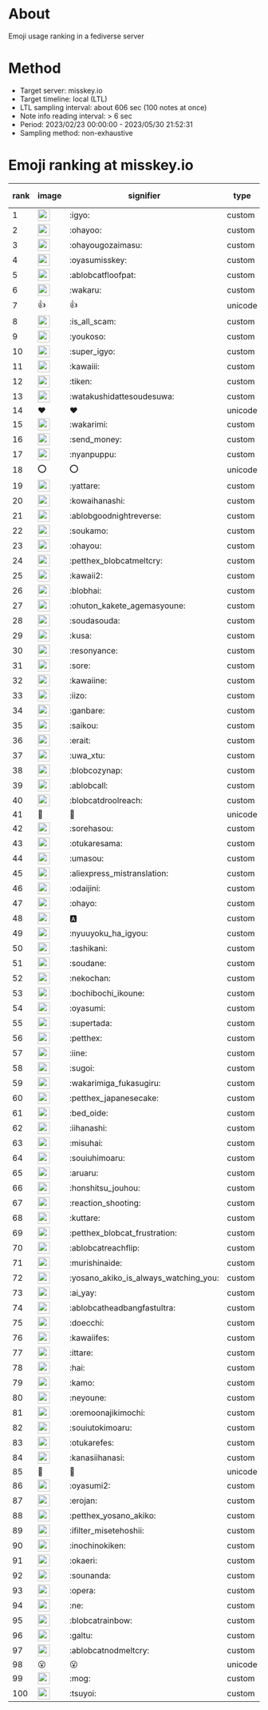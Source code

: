 # About
Emoji usage ranking in a fediverse server

# Method
- Target server: misskey.io
- Target timeline: local (LTL)
- LTL sampling interval: about 606 sec (100 notes at once)
- Note info reading interval: > 6 sec
- Period: 2023/02/23 00:00:00 - 2023/05/30 21:52:31 
- Sampling method: non-exhaustive

# Emoji ranking at misskey.io

|rank|image|signifier|type|frequency score|
|----|----|----|----|----|
|1|<img height="24" src="https://misskey.io/emoji/igyo.webp">|:igyo:|custom|95228|
|2|<img height="24" src="https://misskey.io/emoji/ohayoo.webp">|:ohayoo:|custom|77697|
|3|<img height="24" src="https://misskey.io/emoji/ohayougozaimasu.webp">|:ohayougozaimasu:|custom|38610|
|4|<img height="24" src="https://misskey.io/emoji/oyasumisskey.webp">|:oyasumisskey:|custom|38520|
|5|<img height="24" src="https://misskey.io/emoji/ablobcatfloofpat.webp">|:ablobcatfloofpat:|custom|26999|
|6|<img height="24" src="https://misskey.io/emoji/wakaru.webp">|:wakaru:|custom|23973|
|7|👍|👍|unicode|23740|
|8|<img height="24" src="https://misskey.io/emoji/is_all_scam.webp">|:is_all_scam:|custom|22554|
|9|<img height="24" src="https://misskey.io/emoji/youkoso.webp">|:youkoso:|custom|18167|
|10|<img height="24" src="https://misskey.io/emoji/super_igyo.webp">|:super_igyo:|custom|17555|
|11|<img height="24" src="https://misskey.io/emoji/kawaiii.webp">|:kawaiii:|custom|17097|
|12|<img height="24" src="https://misskey.io/emoji/tiken.webp">|:tiken:|custom|13793|
|13|<img height="24" src="https://misskey.io/emoji/watakushidattesoudesuwa.webp">|:watakushidattesoudesuwa:|custom|13215|
|14|❤|❤|unicode|13156|
|15|<img height="24" src="https://misskey.io/emoji/wakarimi.webp">|:wakarimi:|custom|12912|
|16|<img height="24" src="https://misskey.io/emoji/send_money.webp">|:send_money:|custom|12763|
|17|<img height="24" src="https://misskey.io/emoji/nyanpuppu.webp">|:nyanpuppu:|custom|12585|
|18|⭕|⭕|unicode|12006|
|19|<img height="24" src="https://misskey.io/emoji/yattare.webp">|:yattare:|custom|11861|
|20|<img height="24" src="https://misskey.io/emoji/kowaihanashi.webp">|:kowaihanashi:|custom|11266|
|21|<img height="24" src="https://misskey.io/emoji/ablobgoodnightreverse.webp">|:ablobgoodnightreverse:|custom|10173|
|22|<img height="24" src="https://misskey.io/emoji/soukamo.webp">|:soukamo:|custom|8966|
|23|<img height="24" src="https://misskey.io/emoji/ohayou.webp">|:ohayou:|custom|8720|
|24|<img height="24" src="https://misskey.io/emoji/petthex_blobcatmeltcry.webp">|:petthex_blobcatmeltcry:|custom|8626|
|25|<img height="24" src="https://misskey.io/emoji/kawaii2.webp">|:kawaii2:|custom|8624|
|26|<img height="24" src="https://misskey.io/emoji/blobhai.webp">|:blobhai:|custom|8478|
|27|<img height="24" src="https://misskey.io/emoji/ohuton_kakete_agemasyoune.webp">|:ohuton_kakete_agemasyoune:|custom|7928|
|28|<img height="24" src="https://misskey.io/emoji/soudasouda.webp">|:soudasouda:|custom|7659|
|29|<img height="24" src="https://misskey.io/emoji/kusa.webp">|:kusa:|custom|7047|
|30|<img height="24" src="https://misskey.io/emoji/resonyance.webp">|:resonyance:|custom|7030|
|31|<img height="24" src="https://misskey.io/emoji/sore.webp">|:sore:|custom|6897|
|32|<img height="24" src="https://misskey.io/emoji/kawaiine.webp">|:kawaiine:|custom|6722|
|33|<img height="24" src="https://misskey.io/emoji/iizo.webp">|:iizo:|custom|6407|
|34|<img height="24" src="https://misskey.io/emoji/ganbare.webp">|:ganbare:|custom|6154|
|35|<img height="24" src="https://misskey.io/emoji/saikou.webp">|:saikou:|custom|6124|
|36|<img height="24" src="https://misskey.io/emoji/erait.webp">|:erait:|custom|6070|
|37|<img height="24" src="https://misskey.io/emoji/uwa_xtu.webp">|:uwa_xtu:|custom|5661|
|38|<img height="24" src="https://misskey.io/emoji/blobcozynap.webp">|:blobcozynap:|custom|5587|
|39|<img height="24" src="https://misskey.io/emoji/ablobcall.webp">|:ablobcall:|custom|5518|
|40|<img height="24" src="https://misskey.io/emoji/blobcatdroolreach.webp">|:blobcatdroolreach:|custom|5436|
|41|🎉|🎉|unicode|5333|
|42|<img height="24" src="https://misskey.io/emoji/sorehasou.webp">|:sorehasou:|custom|5251|
|43|<img height="24" src="https://misskey.io/emoji/otukaresama.webp">|:otukaresama:|custom|5225|
|44|<img height="24" src="https://misskey.io/emoji/umasou.webp">|:umasou:|custom|5206|
|45|<img height="24" src="https://misskey.io/emoji/aliexpress_mistranslation.webp">|:aliexpress_mistranslation:|custom|5136|
|46|<img height="24" src="https://misskey.io/emoji/odaijini.webp">|:odaijini:|custom|5081|
|47|<img height="24" src="https://misskey.io/emoji/ohayo.webp">|:ohayo:|custom|5064|
|48|<img height="24" src="https://misskey.io/emoji/a.webp">|:a:|custom|4919|
|49|<img height="24" src="https://misskey.io/emoji/nyuuyoku_ha_igyou.webp">|:nyuuyoku_ha_igyou:|custom|4842|
|50|<img height="24" src="https://misskey.io/emoji/tashikani.webp">|:tashikani:|custom|4783|
|51|<img height="24" src="https://misskey.io/emoji/soudane.webp">|:soudane:|custom|4753|
|52|<img height="24" src="https://misskey.io/emoji/nekochan.webp">|:nekochan:|custom|4617|
|53|<img height="24" src="https://misskey.io/emoji/bochibochi_ikoune.webp">|:bochibochi_ikoune:|custom|4554|
|54|<img height="24" src="https://misskey.io/emoji/oyasumi.webp">|:oyasumi:|custom|4384|
|55|<img height="24" src="https://misskey.io/emoji/supertada.webp">|:supertada:|custom|4336|
|56|<img height="24" src="https://misskey.io/emoji/petthex.webp">|:petthex:|custom|4146|
|57|<img height="24" src="https://misskey.io/emoji/iine.webp">|:iine:|custom|4135|
|58|<img height="24" src="https://misskey.io/emoji/sugoi.webp">|:sugoi:|custom|4037|
|59|<img height="24" src="https://misskey.io/emoji/wakarimiga_fukasugiru.webp">|:wakarimiga_fukasugiru:|custom|4016|
|60|<img height="24" src="https://misskey.io/emoji/petthex_japanesecake.webp">|:petthex_japanesecake:|custom|3844|
|61|<img height="24" src="https://misskey.io/emoji/bed_oide.webp">|:bed_oide:|custom|3803|
|62|<img height="24" src="https://misskey.io/emoji/iihanashi.webp">|:iihanashi:|custom|3797|
|63|<img height="24" src="https://misskey.io/emoji/misuhai.webp">|:misuhai:|custom|3785|
|64|<img height="24" src="https://misskey.io/emoji/souiuhimoaru.webp">|:souiuhimoaru:|custom|3770|
|65|<img height="24" src="https://misskey.io/emoji/aruaru.webp">|:aruaru:|custom|3745|
|66|<img height="24" src="https://misskey.io/emoji/honshitsu_jouhou.webp">|:honshitsu_jouhou:|custom|3696|
|67|<img height="24" src="https://misskey.io/emoji/reaction_shooting.webp">|:reaction_shooting:|custom|3510|
|68|<img height="24" src="https://misskey.io/emoji/kuttare.webp">|:kuttare:|custom|3419|
|69|<img height="24" src="https://misskey.io/emoji/petthex_blobcat_frustration.webp">|:petthex_blobcat_frustration:|custom|3319|
|70|<img height="24" src="https://misskey.io/emoji/ablobcatreachflip.webp">|:ablobcatreachflip:|custom|3254|
|71|<img height="24" src="https://misskey.io/emoji/murishinaide.webp">|:murishinaide:|custom|3166|
|72|<img height="24" src="https://misskey.io/emoji/yosano_akiko_is_always_watching_you.webp">|:yosano_akiko_is_always_watching_you:|custom|3063|
|73|<img height="24" src="https://misskey.io/emoji/ai_yay.webp">|:ai_yay:|custom|3012|
|74|<img height="24" src="https://misskey.io/emoji/ablobcatheadbangfastultra.webp">|:ablobcatheadbangfastultra:|custom|2984|
|75|<img height="24" src="https://misskey.io/emoji/doecchi.webp">|:doecchi:|custom|2972|
|76|<img height="24" src="https://misskey.io/emoji/kawaiifes.webp">|:kawaiifes:|custom|2921|
|77|<img height="24" src="https://misskey.io/emoji/ittare.webp">|:ittare:|custom|2904|
|78|<img height="24" src="https://misskey.io/emoji/hai.webp">|:hai:|custom|2870|
|79|<img height="24" src="https://misskey.io/emoji/kamo.webp">|:kamo:|custom|2852|
|80|<img height="24" src="https://misskey.io/emoji/neyoune.webp">|:neyoune:|custom|2821|
|81|<img height="24" src="https://misskey.io/emoji/oremoonajikimochi.webp">|:oremoonajikimochi:|custom|2804|
|82|<img height="24" src="https://misskey.io/emoji/souiutokimoaru.webp">|:souiutokimoaru:|custom|2791|
|83|<img height="24" src="https://misskey.io/emoji/otukarefes.webp">|:otukarefes:|custom|2776|
|84|<img height="24" src="https://misskey.io/emoji/kanasiihanasi.webp">|:kanasiihanasi:|custom|2758|
|85|🤔|🤔|unicode|2732|
|86|<img height="24" src="https://misskey.io/emoji/oyasumi2.webp">|:oyasumi2:|custom|2699|
|87|<img height="24" src="https://misskey.io/emoji/erojan.webp">|:erojan:|custom|2658|
|88|<img height="24" src="https://misskey.io/emoji/petthex_yosano_akiko.webp">|:petthex_yosano_akiko:|custom|2640|
|89|<img height="24" src="https://misskey.io/emoji/ifilter_misetehoshii.webp">|:ifilter_misetehoshii:|custom|2577|
|90|<img height="24" src="https://misskey.io/emoji/inochinokiken.webp">|:inochinokiken:|custom|2567|
|91|<img height="24" src="https://misskey.io/emoji/okaeri.webp">|:okaeri:|custom|2529|
|92|<img height="24" src="https://misskey.io/emoji/sounanda.webp">|:sounanda:|custom|2488|
|93|<img height="24" src="https://misskey.io/emoji/opera.webp">|:opera:|custom|2455|
|94|<img height="24" src="https://misskey.io/emoji/ne.webp">|:ne:|custom|2416|
|95|<img height="24" src="https://misskey.io/emoji/blobcatrainbow.webp">|:blobcatrainbow:|custom|2366|
|96|<img height="24" src="https://misskey.io/emoji/galtu.webp">|:galtu:|custom|2363|
|97|<img height="24" src="https://misskey.io/emoji/ablobcatnodmeltcry.webp">|:ablobcatnodmeltcry:|custom|2310|
|98|😮|😮|unicode|2299|
|99|<img height="24" src="https://misskey.io/emoji/mog.webp">|:mog:|custom|2233|
|100|<img height="24" src="https://misskey.io/emoji/tsuyoi.webp">|:tsuyoi:|custom|2226|
